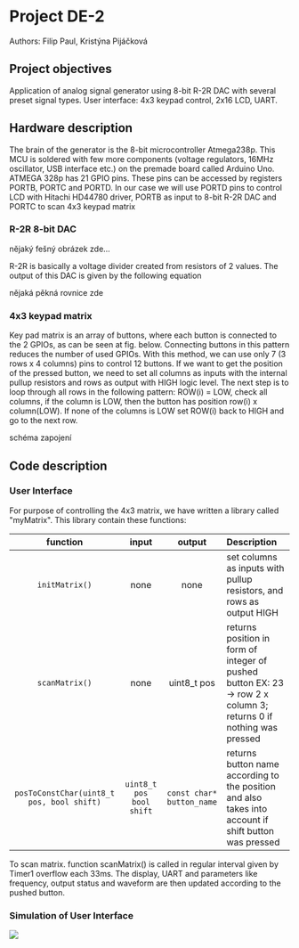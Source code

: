 <h1> Project DE-2 </h1>
Authors: Filip Paul, Kristýna Pijáčková

<h2> Project objectives </h2>
<p>Application of analog signal generator using 8-bit R-2R DAC with several preset signal types. User interface: 4x3 keypad control, 2x16 LCD, UART.</p>
<h2> Hardware description </h3>
<p>The brain of the generator is the 8-bit microcontroller Atmega238p. This MCU is soldered with few more components (voltage regulators, 16MHz oscillator, USB interface etc.) on the premade board called Arduino Uno. ATMEGA 328p has 21 GPIO pins. These pins can be accessed by registers PORTB, PORTC and PORTD. In our case we will use PORTD pins to control LCD with Hitachi HD44780 driver, PORTB as input to 8-bit R-2R DAC and PORTC to scan 4x3 keypad matrix </p>
<h3>R-2R 8-bit DAC</h3>
nějaký fešný obrázek zde...
<p>R-2R is basically a voltage divider created from resistors of 2 values. The output of this DAC is given by the following equation</p>
nějaká pěkná rovnice zde

<h3> 4x3 keypad matrix </h3>
<p>Key pad matrix is an array of buttons, where each button is connected to the 2 GPIOs, as can be seen at fig. below. Connecting buttons in this pattern reduces the number of used GPIOs. With this method, we can use only 7 (3 rows x 4 columns) pins to control 12 buttons. If we want to get the position of the pressed button, we need to set all columns as inputs with the internal pullup resistors and rows as output with HIGH logic level. The next step is to loop through all rows in the following pattern: ROW(i) = LOW, check all columns, if the column is LOW, then the button has position row(i) x column(LOW). If none of the columns is LOW set ROW(i) back to HIGH and go to the next row.</p>
schéma zapojení

<h2> Code description </h2>
<h3> User Interface </h3>
For purpose of controlling the 4x3 matrix, we have written a library called "myMatrix". This library contain these functions: 

| **function** | **input** | **output** |**Description**|
| :-: | :-: | :-: | :-- | 
| `initMatrix()`  | none | none | set columns as inputs with pullup resistors, and rows as output HIGH  |
| `scanMatrix()`   | none | uint8_t pos |returns position in form of integer of pushed button EX: 23 -> row 2 x column 3; returns 0 if nothing was pressed|
| `posToConstChar(uint8_t pos, bool shift)` |  `uint8_t pos` `bool shift` | `const char* button_name` |returns button name according to the position and also takes into account if shift button was pressed |

To scan matrix. function scanMatrix() is called in regular interval given by Timer1 overflow each 33ms. The display, UART and parameters like frequency, output status and waveform are then updated according to the pushed button.

<h3> Simulation of User Interface </h3>
 <img src = "https://github.com/FilipPaul/Digital-Electronics-2/blob/master/labs/project/pictures/UIsimulation.gif">